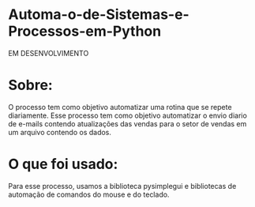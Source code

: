# Automa-o-de-Sistemas-e-Processos-em-Python

EM DESENVOLVIMENTO

# Sobre:
O processo tem como objetivo automatizar uma rotina que se repete diariamente. 
Esse processo tem como objetivo automatizar o envio diario de e-mails contendo atualizações das vendas para o setor de vendas em um arquivo contendo os dados.

# O que foi usado:
Para esse processo, usamos a biblioteca pysimplegui e bibliotecas de automação de comandos do mouse e do teclado.
